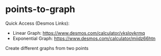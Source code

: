 # points-to-graph
Quick Access (Desmos Links):
- Linear Graph: https://www.desmos.com/calculator/vkslovkrmq
- Exponential Graph: https://www.desmos.com/calculator/miidz66htn


Create different graphs from two points
